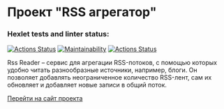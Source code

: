 # Проект "RSS агрегатор"

### Hexlet tests and linter status:
[![Actions Status](https://github.com/elvolt/frontend-project-lvl3/workflows/hexlet-check/badge.svg)](https://github.com/elvolt/frontend-project-lvl3/actions)
[![Maintainability](https://api.codeclimate.com/v1/badges/5accdf3f377129429bd7/maintainability)](https://codeclimate.com/github/elvolt/frontend-project-lvl3/maintainability)
[![Actions Status](https://github.com/elvolt/frontend-project-lvl3/workflows/Node%20CI/badge.svg)](https://github.com/elvolt/frontend-project-lvl3/actions)

Rss Reader – сервис для агрегации RSS-потоков, с помощью которых удобно читать разнообразные источники, например, блоги. Он позволяет добавлять неограниченное количество RSS-лент, сам их обновляет и добавляет новые записи в общий поток.

[Перейти на сайт проекта](https://rss-reader-elvolt.vercel.app/)